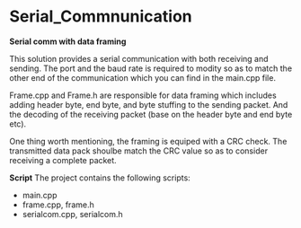 # Serial_Commnunication
**Serial comm with data framing**

This solution provides a serial communication with both receiving and sending.
The port and the baud rate is required to modity so as to match the other end of the communication which you can find in the main.cpp file.

Frame.cpp and Frame.h are responsible for data framing which includes adding header byte, end  byte, and byte stuffing to the sending packet.
And the decoding of the receiving packet (base on the header byte and end byte etc).

One thing worth mentioning, the framing is equiped with a CRC check. The transmitted data pack shoulbe match the CRC value so as to consider receiving a complete packet.

**Script**
The project contains the following scripts:
- main.cpp
- frame.cpp, frame.h
- serialcom.cpp, serialcom.h
